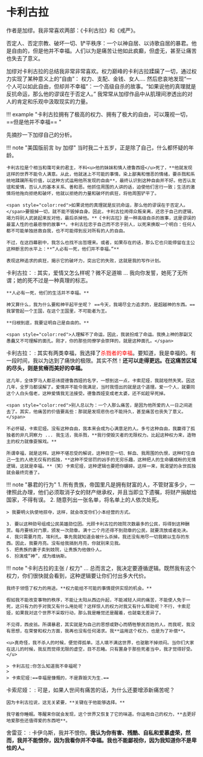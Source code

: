 # 卡利古拉

作者是加缪。我非常喜欢两部：《卡利古拉》和《戒严》。

否定人、否定宗教、破坏一切、铲平秩序：一个以神自居、以诗歌自居的暴君。他是自由的，但是他并不幸福。人们以为是痛苦让他如此疯癫，但虚无，甚至让痛苦也失去了意义。

加缪对卡利古拉的总结我非常非常喜欢。权力巅峰的卡利古拉蹂躏了一切，通过权力实现了某种意义上的“自由”： 权力、支配、金钱、女人.... 然后悲哀地发现“一个人可以如此自由，但却并不幸福”：一个高级自杀的故事。“如果说他的真理就是反抗命运，那么他的谬误在于否定人。” 我常常从加缪作品中从肌理间渗透出的对人的肯定和乐观中汲取现实的力量。


!!! example "卡利古拉拥有了极高的权力、拥有了极大的自由，可以蔑视一切，==但是他并不幸福== "

先摘抄一下加缪自己的分析。

!!! note "美国版前言 by 加缪"
    当时我二十五岁，正是除了自己，什么都怀疑的年龄。

    卡利古拉是个相当和蔼可亲的君主，不料<u>他的妹妹和情人德鲁西娅</u>死了，**他就发现这样的世界不能令人满意。从此，他就迷上不可能的事情，染上鄙夷和憎恶的情绪，要杀戮和系统地蹂躏所有价值，以这种方式运用他所发现的自由**，最终认识到这种自由并不好。他否认友谊和爱情，否认人的基本关系、善和恶。他抓住周围的人讲的话，迫使他们言行一致；生活的激情将他拖向拒绝和破坏，他就以拒绝的力量和破坏的疯狂，将他周围铲平了。

    <span style="color:red">如果说他的真理就是反抗命运，那么他的谬误在于否定人。</span>要毁掉一切，就不能不毁掉自身。因此，卡利古拉闹得众叛亲离，还忠于自己的逻辑，竭力将别人武装起来反对他，最后杀掉他。**《卡利古拉》是一种高级自杀的故事，这是谬误的最富人性的也最悲惨的故事**。卡利古拉忠于自己而不忠于别人，以死来换取一个明白：任何人都不可能单独拯救自我，也不可能得到反对所有的人的自由。

    不过，在这四幕剧中，我怎么也找不出哲理来。或者，如果存在的话，那么它也只能停留在主公这种断言的水平上：**“人必有一死，他们并不幸福。”**

    表现这种追求的疯狂，揭示它的破坏力，突出它的失败，这就是我的写作计划。

卡利古拉：
:   其实，爱情又怎么样呢？微不足道嘛 ... 我向你发誓，她死了无所谓；她的死不过是一种真理的标志。

    **人必有一死，他们的生活并不幸福。**

    神又算什么，我为什么要和神平起平坐呢？ ==今天，我竭尽全力追求的，是超越神的东西。== 我掌管起一个王国，在这个王国里，不可能者为王。

    **归根到底，我要证明自己是自由的。**

    <span style="color:red">人理解不了命运，因此，我装扮成了命运。我换上神的那副又愚蠢又不可理解的面孔。刚才，你的那些同僚学会崇拜的，就是这种面孔。</span>

卡利古拉：
:   其实有两类幸福，我选择了<span style="color:red">杀戮者的幸福</span>。要知道，我是幸福的。有一段时间，我以为达到了痛快的极限。其实不然！**还可以走得更远。在这痛苦区域的尽头，则是贫瘠而美好的幸福。**

    这几年，全体罗马人都忌讳提德鲁西娅的名字，一想到这一点，卡索尼娅，我就哑然失笑。因这几年，全罗马都误解了。爱情并不能令我满足，当时我悟出的就是这个道理。爱一个人，就要同这个人白头偕老，这种爱情我无法接受。德鲁西娅变成老太婆，还不如趁早死掉。
    
    <span style="color:red">别人总以为：一个人那么痛苦，是因为他所爱的人一日之间逝去了。其实，他痛苦的价值要高些：那就是发现悲伤也不能持久，甚至痛苦也丧失了意义。</span>

    不必怀疑，卡索尼娅。没有这种自由，我本来会成为心满意足的人。多亏这种自由，我赢得了孤独者的非凡洞察力 ... 我生活，我杀戮，**我行使毁灭者的无限权力。比起这种权力来，造物主的权力就像耍猴戏。**
    
    所谓幸福，就是这样。这种不堪忍受的解说，这种目空一切、鲜血、我周围的仇恨，这种盯住自己一生的人绝无仅有的孤独，**这种不受惩罚的凶手的无穷乐趣，这种把人的生命碾成粉的无情逻辑，这就是幸福。**（笑）卡索尼娅，这种逻辑也要把你碾碎。这样一来，我渴望的永世孤独就会最终完善了。


!!! note "暴君的行为"
    1. 所有贵族，帝国里凡是拥有财富的人，不管财富多少，一律照此办理，他们必须取消子女的财产继承权，并且当即立下遗嘱，将财产捐献给国家，不得有误。
    2. 随意列出一张名单，将名单上的人依次处死。
    
    > 我要明火执使地掠夺，这样，就会改变你们小本经营的方式。

    3. 要以这种勋号组成公民英雄勋位团。光顾卡利古拉的妓院次数最多的公民，将得到这种酬赏。每月要核对门票，颁发一次勋章。满十二个月还得不到勋章的公民，就要流放或者处决。
    4. 我只需要月亮，埃利孔。事先我就知道会被什么杀掉。我还没有用尽一切我赖以生存的东西。因此，我要月亮。没有给我搞到月亮，你就别来见我。
    5. 把贵族的妻子卖到妓院，让贵族为他做仆人。
    6. 扮演成“神”，成为维纳斯。

!!! note "卡利古拉的主张 / 权力"
    ... 总而言之，我决定要遵循逻辑。既然我有这个权力，你们很快就会看到，这种逻辑要让你们付出多大代价。

    我终于领悟了权力的用途。**权力能给不可能的事情提供实现的机会。**

    假如我不能改变事物的秩序，不能让太阳从西边升起，不能减轻人间的痛苦，不能使人免于一死，这只有力的手对我又有什么用处呢？这样惊人的权力对我又有什么帮助呢？不行，卡索尼娅，如果我对这个世界不采取行动，那么我是睡觉还是醒着，也就毫无差异了。

    不见得，西皮翁。所谓暴君，其实就是为自己的思想或野心而牺牲黎民百姓的人。而我呢，我没有思想，在荣誉和权力方面，我再也没有任何渴求。我**运用这个权力，也是为了补偿**。

    <u>真奇怪，我不杀人的时候，便觉得孤单。活人填不满这世界，也驱散不掉烦闷。当你们大家在这儿的时候，我反而觉得无限的虚空，目不忍睹。只有置身于那些死者当中，我才觉得好受。</u>

    > 卡利古拉:你怎么知道我不幸福呢？
    > 
    > 卡索尼娅:==幸福是慷慨的，不是靠毁灭为生.==
    
卡索尼娅：
:   可是，如果人世间有痛苦的话，为什么还要增添新痛苦呢？

    因为卡利古拉说，这无关紧要，**关键在于他能够选择。**

    我守着你睡眠。等醒来你就会发现，这个世界又恢复了它的味道。你运用自己的权力，**去更好地爱那些还值得爱的东西吧**。




舍雷亚：
:   卡伊乌斯，我并不恨你。**我认为你有害、残酷、自私和爱慕虚荣，然而，我并不能恨你，因为我看你并不幸福。我也不能鄙视你，因为我知道你不是卑怯的人。**